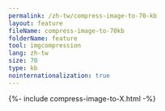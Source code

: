 ```yaml
---
permalink: /zh-tw/compress-image-to-70-kb
layout: feature
fileName: compress-image-to-70kb
folderName: feature
tool: imgcompression
lang: zh-tw
size: 70
type: kb
nointernationalization: true
---
```

{%- include compress-image-to-X.html -%}       
